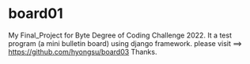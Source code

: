 # board01
My Final_Project for Byte Degree of Coding Challenge 2022.
It a test program (a mini bulletin board) using django framework.
please visit ==> https://github.com/hyongsu/board03
Thanks.
